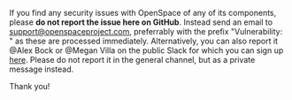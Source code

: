 If you find any security issues with OpenSpace of any of its components, please __do not report the issue here on GitHub__. Instead send an email to support@openspaceproject.com, preferrably with the prefix "Vulnerability: " as these are processed immediately. Alternatively, you can also report it @Alex Bock or @Megan Villa on the public Slack for which you can sign up [here](https://join.slack.com/t/openspacesupport/shared_invite/zt-37niq6y9-T0JaCIk4UoFLI4VF5U9Vsw). Please do not report it in the general channel, but as a private message instead.

Thank you!
